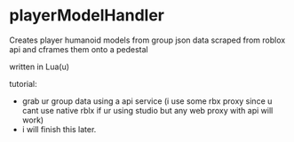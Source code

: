 # playerModelHandler
Creates player humanoid models from group json data scraped from roblox api and cframes them onto a pedestal

written in Lua(u)

tutorial:
- grab ur group data using a api service (i use some rbx proxy since u cant use native rblx if ur using studio but any web proxy with api will work)
- i will finish this later. 
